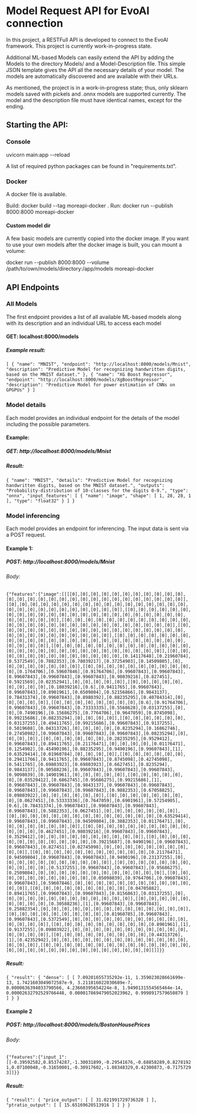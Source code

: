 # Model Request API for EvoAI connection

In this project, a RESTFull API is developed to connect to the EvoAl framework. This project is currently work-in-progress state.

Additional ML-based Models can easily extend the API by adding the Models to the directory Models/ and a Model-Description file. This simple JSON template gives the API all the necessary details of your model. The models are automatically discovered and are available with their URLs. 

As mentioned, the project is in a work-in-progress state; thus, only sklearn models saved with pickels and .onnx models are supported currently. The model and the description file must have identical names, except for the ending. 

## Starting the API:
### Console
uvicorn main:app --reload

A list of required python packages can be found in "requirements.txt".

### Docker
A docker file is available.

Build: docker build --tag moreapi-docker .
Run: docker run --publish 8000:8000 moreapi-docker

#### Custom model dir
A few basic models are currently copied into the docker image.
If you want to use your own models after the docker image is built, you can mount a volume:

docker run --publish 8000:8000 --volume /path/to/own/models/directory:/app/models moreapi-docker

## API Endpoints

### All Models

The first endpoint provides a list of all available ML-based models along with its description and an individual URL to access each model

#### GET: localhost:8000/models

##### Example result:

`[
  {
    "name": "MNIST",
    "endpoint": "http://localhost:8000/models/Mnist",
    "description": "Predictive Model for recognizing handwritten digits, based on the MNIST dataset."
  },
  {
    "name": "XG Boost Regressor",
    "endpoint": "http://localhost:8000/models/XgBoostRegressor",
    "description": "Predictive Model for power estimation of CNNs on GPGPUs"
  }
]`

### Model details

Each model provides an individual endpoint for the details of the model including the possible parameters.

#### Example:

##### GET: http://localhost:8000/models/Mnist

##### Result:

`{
  "name": "MNIST",
  "details": "Predictive Model for recognizing handwritten digits, based on the MNIST dataset.",
  "outputs": "Probability-distribution of 10-classes for the digits 0-9.",
  "type": "onnx",
  "input_features": [
    {
      "name": "image",
      "shape": [
        1,
        28,
        28,
        1
      ],
      "type": "float32"
    }
  ]
}`


### Model inferencing

Each model provides an endpoint for inferencing. The input data is sent via a POST request.

#### Example 1:

##### POST: http://localhost:8000/models/Mnist
###### Body:

`{"features":{"image":[[[[0],[0],[0],[0],[0],[0],[0],[0],[0],[0],[0],[0],[0],[0],[0],[0],[0],[0],[0],[0],[0],[0],[0],[0],[0],[0],[0],[0]],[[0],[0],[0],[0],[0],[0],[0],[0],[0],[0],[0],[0],[0],[0],[0],[0],[0],[0],[0],[0],[0],[0],[0],[0],[0],[0],[0],[0]],[[0],[0],[0],[0],[0],[0],[0],[0],[0],[0],[0],[0],[0],[0],[0],[0],[0],[0],[0],[0],[0],[0],[0],[0],[0],[0],[0],[0]],[[0],[0],[0],[0],[0],[0],[0],[0],[0],[0],[0],[0],[0],[0],[0],[0],[0],[0],[0],[0],[0],[0],[0],[0],[0],[0],[0],[0]],[[0],[0],[0],[0],[0],[0],[0],[0],[0],[0],[0],[0],[0],[0],[0],[0],[0],[0],[0],[0],[0],[0],[0],[0],[0],[0],[0],[0]],[[0],[0],[0],[0],[0],[0],[0],[0],[0],[0],[0],[0],[0],[0],[0],[0],[0],[0],[0],[0],[0],[0],[0],[0],[0],[0],[0],[0]],[[0],[0],[0],[0],[0],[0],[0],[0],[0],[0],[0],[0],[0],[0],[0],[0],[0],[0],[0],[0],[0],[0],[0],[0],[0],[0],[0],[0]],[[0],[0],[0],[0],[0],[0],[0],[0],[0],[0],[0],[0],[0],[0.14117648],[0.21960784],[0.5372549],[0.7882353],[0.78039217],[0.37254903],[0.14509805],[0],[0],[0],[0],[0],[0],[0],[0]],[[0],[0],[0],[0],[0],[0],[0],[0],[0],[0],[0],[0.1764706],[0.59607846],[0.91764706],[0.99607843],[0.99607843],[0.99607843],[0.99607843],[0.99607843],[0.98039216],[0.827451],[0.5921569],[0.02352941],[0],[0],[0],[0],[0]],[[0],[0],[0],[0],[0],[0],[0],[0],[0],[0.18039216],[0.6],[0.9411765],[0.99607843],[0.99607843],[0.8901961],[0.6509804],[0.52156866],[0.9843137],[0.78431374],[0.99607843],[0.8980392],[0.88235295],[0.40784314],[0],[0],[0],[0],[0]],[[0],[0],[0],[0],[0],[0],[0],[0],[0.6],[0.91764706],[0.99607843],[0.99607843],[0.73333335],[0.5568628],[0.03137255],[0],[0],[0.7490196],[0.15686275],[0.7764706],[0.9647059],[0.8745098],[0.99215686],[0.08235294],[0],[0],[0],[0]],[[0],[0],[0],[0],[0],[0],[0.03137255],[0.49411765],[0.99215686],[0.99607843],[0.9137255],[0.5019608],[0.04313726],[0],[0],[0],[0],[0.8235294],[0.16862746],[0.27450982],[0.99607843],[0.99607843],[0.99607843],[0.08235294],[0],[0],[0],[0]],[[0],[0],[0],[0],[0],[0],[0.28235295],[0.9529412],[0.99607843],[0.89411765],[0.21176471],[0],[0],[0],[0],[0.01176471],[0.1254902],[0.45490196],[0.88235295],[0.9490196],[0.99607843],[1],[0.63529414],[0.01960784],[0],[0],[0],[0]],[[0],[0],[0],[0],[0],[0],[0.29411766],[0.9411765],[0.99607843],[0.8745098],[0.42745098],[0.5411765],[0.69803923],[0.69803923],[0.6627451],[0.8235294],[0.9843137],[0.90588236],[0.99607843],[0.99607843],[0.99607843],[0.9098039],[0.14901961],[0],[0],[0],[0],[0]],[[0],[0],[0],[0],[0],[0],[0.03529412],[0.6862745],[0.95686275],[0.99215686],[1],[0.99607843],[0.99607843],[0.9843137],[0.99607843],[0.99607843],[0.99607843],[0.99607843],[0.99607843],[0.9882353],[0.67058825],[0.09803922],[0],[0],[0],[0],[0],[0]],[[0],[0],[0],[0],[0],[0],[0],[0],[0.0627451],[0.53333336],[0.7647059],[0.6901961],[0.57254905],[0.6],[0.78431374],[0.99607843],[0.99607843],[0.99607843],[0.99607843],[0.5882353],[0.0627451],[0],[0],[0],[0],[0],[0],[0]],[[0],[0],[0],[0],[0],[0],[0],[0],[0],[0],[0],[0],[0],[0],[0.63529414],[0.99607843],[0.99607843],[0.94509804],[0.3882353],[0.01176471],[0],[0],[0],[0],[0],[0],[0],[0]],[[0],[0],[0],[0],[0],[0],[0],[0],[0],[0],[0],[0],[0],[0.4627451],[0.98039216],[0.99607843],[0.99607843],[0.3529412],[0],[0],[0],[0],[0],[0],[0],[0],[0],[0]],[[0],[0],[0],[0],[0],[0],[0],[0],[0],[0],[0],[0],[0.39215687],[0.9490196],[0.99607843],[0.99607843],[0.827451],[0.02745098],[0],[0],[0],[0],[0],[0],[0],[0],[0],[0]],[[0],[0],[0],[0],[0],[0],[0],[0],[0],[0],[0],[0.21176471],[0.94509804],[0.99607843],[0.99607843],[0.9490196],[0.23137255],[0],[0],[0],[0],[0],[0],[0],[0],[0],[0],[0]],[[0],[0],[0],[0],[0],[0],[0],[0],[0],[0],[0],[0.5137255],[0.99607843],[0.99607843],[0.95686275],[0.2509804],[0],[0],[0],[0],[0],[0],[0],[0],[0],[0],[0],[0]],[[0],[0],[0],[0],[0],[0],[0],[0],[0],[0],[0.05098039],[0.9764706],[0.99607843],[0.99607843],[0.59607846],[0],[0],[0],[0],[0],[0],[0],[0],[0],[0],[0],[0],[0]],[[0],[0],[0],[0],[0],[0],[0],[0],[0],[0.04705882],[0.89411765],[0.99607843],[0.99607843],[0.8156863],[0.03137255],[0],[0],[0],[0],[0],[0],[0],[0],[0],[0],[0],[0],[0]],[[0],[0],[0],[0],[0],[0],[0],[0],[0],[0.30588236],[1],[0.99607843],[0.99607843],[0.25882354],[0],[0],[0],[0],[0],[0],[0],[0],[0],[0],[0],[0],[0],[0]],[[0],[0],[0],[0],[0],[0],[0],[0],[0],[0.81960785],[0.99607843],[0.99607843],[0.5372549],[0],[0],[0],[0],[0],[0],[0],[0],[0],[0],[0],[0],[0],[0],[0]],[[0],[0],[0],[0],[0],[0],[0],[0],[0],[0.8901961],[1],[0.9137255],[0.09803922],[0],[0],[0],[0],[0],[0],[0],[0],[0],[0],[0],[0],[0],[0],[0]],[[0],[0],[0],[0],[0],[0],[0],[0],[0],[0.44313726],[1],[0.42352942],[0],[0],[0],[0],[0],[0],[0],[0],[0],[0],[0],[0],[0],[0],[0],[0]],[[0],[0],[0],[0],[0],[0],[0],[0],[0],[0],[0],[0],[0],[0],[0],[0],[0],[0],[0],[0],[0],[0],[0],[0],[0],[0],[0],[0]]]]}}`

##### Result:

`{
  "result": {
    "dense": [
      [
        7.09201655735292e-11,
        1.359023028661699e-13,
        1.7421603049072587e-9,
        3.211816022030689e-7,
        0.0000636394033790566,
        4.23660395654224e-8,
        1.9490131554565464e-14,
        0.00002632792529766448,
        0.000017869479052023962,
        0.9998917579650879
      ]
    ]
  }
}`

#### Example 2

##### POST: http://localhost:8000/models/BostonHousePrices
###### Body:

`{"features":{"input_1":[[-0.39592582,0.85374287,-1.30031899,-0.29541676,-0.68858289,0.82781921,0.07100048,-0.31650001,-0.30917602,-1.08348329,0.42300873,-0.71757293]]}}`

##### Result:

`{
  "result": {
    "price_output": [
      [
        31.021991729736328
      ]
    ],
    "ptratio_output": [
      [
        15.65169620513916
      ]
    ]
  }
}`
